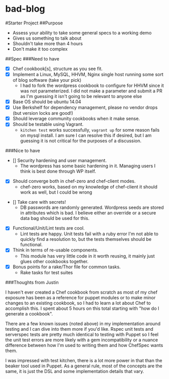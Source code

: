 # bad-blog

#Starter Project
##Purpose
  * Assess your ability to take some general specs to a working demo
  * Gives us something to talk about
  * Shouldn't take more than 4 hours
  * Don't make it too complex

##Spec
###Need to have
  - [x] Chef cookbook[s], structure as you see fit.
  - [x] Implement a Linux, MySQL, HHVM, Nginx single host running some sort of blog software (take your pick)
    - I had to fork the wordpress cookbook to configure for HHVM since it was not parameterized.  I did not make a parameter and submit a PR as I'm guessing it isn't going to be relevant to anyone else
  - [x] Base OS should be ubuntu 14.04
  - [x] Use Berkshelf for dependency management, please no vendor drops (but version locks are good!)
  - [x] Should leverage community cookbooks when it make sense.
  - [x] Should be testable using Vagrant.
    - `kitchen test` works successfully, `vagrant up` for some reason fails on mysql install.  I am sure I can resolve this if desired, but I am guessing it is not critical for the purposes of a discussion.

###Nice to have
  - [] Security hardening and user management.
    - The wordpress has some basic hardening in it.  Managing users I think is best done through WP itself.
  - [x] Should converge both in chef-zero and chef-client modes.
    - chef-zero works, based on my knowledge of chef-client it should work as well, but I could be wrong
  - [] Take care with secrets!
    - DB passwords are randomly generated.  Wordpress seeds are stored in attributes which is bad.  I believe either an override or a secure data bag should be used for this.
  - [x] Functional/Unit/Lint tests are cool.
    - Lint tests are happy.  Unit tests fail with a ruby error I'm not able to quickly find a resolution to, but the tests themselves should be functional.
  - [x] Think in terms of re-usable components.
    - This module has very little code in it worth reusing, it mainly just glues other cookbooks together.
  - [x] Bonus points for a rake/Thor file for common tasks.
    - Rake tasks for test suites

###Thoughts from Justin

  I haven't ever created a Chef cookbook from scratch as most of my chef exposure has been as a reference for puppet modules or to make minor changes to an existing cookbook, so I had to learn a lot about Chef to accomplish this.  I spent about 5 hours on this total starting with "how do I generate a cookbook".

  There are a few known issues (noted above) in my implementation around testing and I can dive into them more if you'd like.  Rspec unit tests and serverspec tests are pretty much identical to testing with Puppet so I feel the unit test errors are more likely with a gem incompatibility or a nuance difference between how I'm used to writing them and how ChefSpec wants them.

  I was impressed with test kitchen, there is a lot more power in that than the beaker tool used in Puppet.  As a general rule, most of the concepts are the same, it is just the DSL and some implementation details that vary.  
